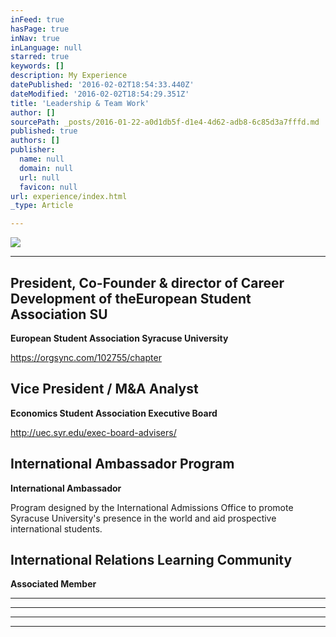 ```yaml
---
inFeed: true
hasPage: true
inNav: true
inLanguage: null
starred: true
keywords: []
description: My Experience
datePublished: '2016-02-02T18:54:33.440Z'
dateModified: '2016-02-02T18:54:29.351Z'
title: 'Leadership & Team Work'
author: []
sourcePath: _posts/2016-01-22-a0d1db5f-d1e4-4d62-adb8-6c85d3a7fffd.md
published: true
authors: []
publisher:
  name: null
  domain: null
  url: null
  favicon: null
url: experience/index.html
_type: Article

---
```

![](https://s3-us-west-2.amazonaws.com/the-grid-img/p/68c043cf8c07842bcd44890e6ab791bb716e5738.png)

****

## President, Co-Founder & director of Career Development of theEuropean Student Association SU

**European Student Association Syracuse University**

https://orgsync.com/102755/chapter

## Vice President / M&A Analyst

**Economics Student Association Executive Board**

http://uec.syr.edu/exec-board-advisers/

## International Ambassador Program

**International Ambassador**

Program designed by the International Admissions Office to promote Syracuse University's presence in the world and aid prospective international students.

## International Relations Learning Community

**Associated Member**

****

****

****

****